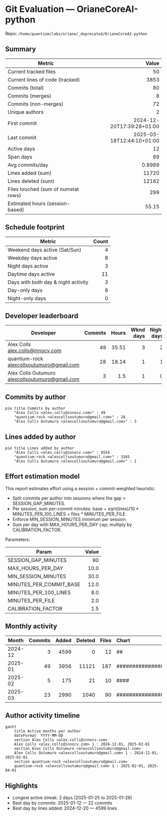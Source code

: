 # Git Evaluation — OrianeCoreAI-python

Repo: `/home/quantium/labs/oriane/_deprecated/OrianeCoreAI-python`

## Summary

| Metric | Value |
|---|---:|
| Current tracked files | 50 |
| Current lines of code (tracked) | 3853 |
| Commits (total) | 80 |
| Commits (merges) | 8 |
| Commits (non-merges) | 72 |
| Unique authors | 2 |
| First commit | 2024-12-20T17:39:28+01:00 |
| Last commit | 2025-03-18T12:44:10+01:00 |
| Active days | 12 |
| Span days | 89 |
| Avg commits/day | 0.8989 |
| Lines added (sum) | 11720 |
| Lines deleted (sum) | 12182 |
| Files touched (sum of numstat rows) | 299 |
| Estimated hours (session-based) | 55.15 |

## Schedule footprint

| Metric | Count |
|---|---:|
| Weekend days active (Sat/Sun) | 4 |
| Weekday days active | 8 |
| Night days active | 3 |
| Daytime days active | 11 |
| Days with both day & night activity | 3 |
| Day-only days | 8 |
| Night-only days | 0 |

## Developer leaderboard

| Developer | Commits | Hours | Wknd days | Night days | Day days | Both | Added | Deleted | Files | Active days | First | Last | Avg size | Median size | Stars |
|---|---:|---:|---:|---:|---:|---:|---:|---:|---:|---:|---|---|---:|---:|:--:
| Alex Colls <alex.colls@innocv.com> | 49 | 35.51 | 3 | 2 | 4 | 2 | 8554 | 11121 | 198 | 5 | 2024-12-20T21:14:08+01:00 | 2025-01-26T20:04:17+01:00 | 401.53 | 17.0 | ★★★★★ |
| quantium-rock <alexcollsoutumuro@gmail.com> | 28 | 18.14 | 1 | 1 | 6 | 1 | 3165 | 1061 | 100 | 7 | 2025-02-08T11:42:39+01:00 | 2025-03-18T12:44:10+01:00 | 150.93 | 8.0 | ★★★☆☆ |
| Alex Colls Outumuro <alexcollsoutumuro@gmail.com> | 3 | 1.5 | 1 | 0 | 2 | 0 | 1 | 0 | 1 | 2 | 2024-12-20T17:39:28+01:00 | 2025-01-26T16:18:16+01:00 | 0.33 | 0.0 | ☆☆☆☆☆ |

## Commits by author

```mermaid
pie title Commits by author
    "Alex Colls <alex.colls@innocv.com>" : 49
    "quantium-rock <alexcollsoutumuro@gmail.com>" : 28
    "Alex Colls Outumuro <alexcollsoutumuro@gmail.com>" : 3
```

## Lines added by author

```mermaid
pie title Lines added by author
    "Alex Colls <alex.colls@innocv.com>" : 8554
    "quantium-rock <alexcollsoutumuro@gmail.com>" : 3165
    "Alex Colls Outumuro <alexcollsoutumuro@gmail.com>" : 1
```

## Effort estimation model

This report estimates effort using a session + commit-weighted heuristic:
- Split commits per author into sessions where the gap > SESSION_GAP_MINUTES.
- Per session, sum per-commit minutes: base + sqrt(lines)/10 * MINUTES_PER_100_LINES + files * MINUTES_PER_FILE.
- Enforce MIN_SESSION_MINUTES minimum per session.
- Sum per day with MAX_HOURS_PER_DAY cap; multiply by CALIBRATION_FACTOR.

Parameters:

| Param | Value |
|---|---:|
| SESSION_GAP_MINUTES | 90 |
| MAX_HOURS_PER_DAY | 10.0 |
| MIN_SESSION_MINUTES | 30.0 |
| MINUTES_PER_COMMIT_BASE | 12.0 |
| MINUTES_PER_100_LINES | 8.0 |
| MINUTES_PER_FILE | 2.0 |
| CALIBRATION_FACTOR | 1.5 |

## Monthly activity

| Month | Commits | Added | Deleted | Files | Chart |
|---|---:|---:|---:|---:|:---|
| 2024-12 | 3 | 4599 | 0 | 12 | ## |
| 2025-01 | 49 | 3956 | 11121 | 187 | ######################################## |
| 2025-02 | 5 | 175 | 21 | 10 | #### |
| 2025-03 | 23 | 2990 | 1040 | 90 | ################### |

## Author activity timeline

```mermaid
gantt
    title Active months per author
    dateFormat  YYYY-MM-DD
    section Alex Colls <alex.colls@innocv.com>
    Alex Colls <alex.colls@innocv.com> 1 : 2024-12-01, 2025-02-01
    section Alex Colls Outumuro <alexcollsoutumuro@gmail.com>
    Alex Colls Outumuro <alexcollsoutumuro@gmail.com> 1 : 2024-12-01, 2025-02-01
    section quantium-rock <alexcollsoutumuro@gmail.com>
    quantium-rock <alexcollsoutumuro@gmail.com> 1 : 2025-02-01, 2025-04-01
```

## Highlights

- Longest active streak: 2 days (2025-01-25 to 2025-01-26)
- Best day by commits: 2025-01-12 — 22 commits
- Best day by lines added: 2024-12-20 — 4599 lines

